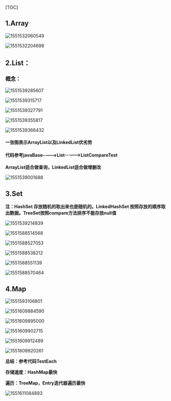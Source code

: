 [TOC]

## 1.Array

![1551532060549](..\0.image\1551532060549.png)

![1551532204698](..\0.image\1551532204698.png)

## 2.List：

### 概念：

![1551539285607](..\0.image\1551539285607.png)

![1551539315717](..\0.image\1551539315717.png)

![1551539327791](..\0.image\1551539327791.png)

![1551539355817](..\0.image\1551539355817.png)

![1551539366432](..\0.image\1551539366432.png)

#### 一张图表示ArrayList以及LinkedList优劣势

#### 代码参考javaBase---->List----->ListCompareTest

**ArrayList适合做查询，LinkedList适合做增删改**

![1551539001688](..\0.image\1551539001688.png)

## 3.Set

**注：HashSet 存放随机的取出来也是随机的。LinkedHashSet 按照存放的顺序取出数据。TreeSet按照compare方法排序不能存放null值**

![1551539214839](..\0.image\1551539214839.png)

![1551588514568](..\0.image\1551588514568.png)

![1551588527053](..\0.image\1551588527053.png)

![1551588538212](..\0.image\1551588538212.png)

![1551588551139](..\0.image\1551588551139.png)

![1551588570464](..\0.image\1551588570464.png)

## 4.Map

![1551593106801](..\0.image\1551593106801.png)

![1551609884590](..\0.image\1551609884590.png)

![1551609895000](..\0.image\1551609895000.png)

![1551609902715](..\0.image\1551609902715.png)

![1551609912489](..\0.image\1551609912489.png)

![1551609920261](..\0.image\1551609920261.png)

**总结：参考代码TestEach**

**存储速度：HashMap最快**

**遍历：TreeMap，Entry迭代器遍历最快**

![1551611084893](..\0.image\1551611084893.png)

